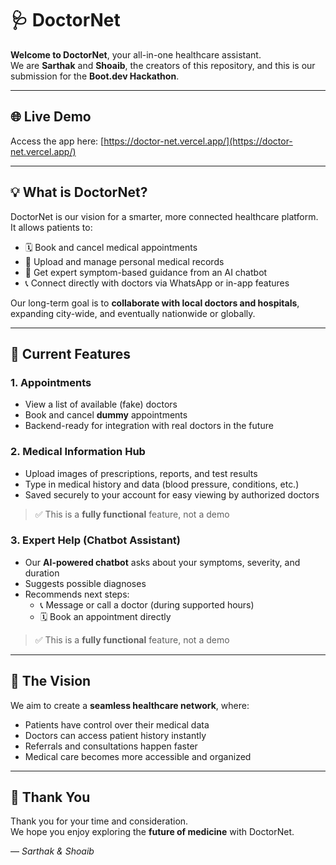 # 🩺 DoctorNet

**Welcome to DoctorNet**, your all-in-one healthcare assistant.  
We are **Sarthak** and **Shoaib**, the creators of this repository, and this is our submission for the **Boot.dev Hackathon**.

---

## 🌐 Live Demo

Access the app here: [https://doctor-net.vercel.app/](https://doctor-net.vercel.app/)

---

## 💡 What is DoctorNet?

DoctorNet is our vision for a smarter, more connected healthcare platform. It allows patients to:

- 🗓️ Book and cancel medical appointments  
- 📂 Upload and manage personal medical records  
- 🤖 Get expert symptom-based guidance from an AI chatbot  
- 📞 Connect directly with doctors via WhatsApp or in-app features  

Our long-term goal is to **collaborate with local doctors and hospitals**, expanding city-wide, and eventually nationwide or globally.

---

## 🚀 Current Features

### 1. Appointments  
- View a list of available (fake) doctors  
- Book and cancel **dummy** appointments  
- Backend-ready for integration with real doctors in the future

### 2. Medical Information Hub  
- Upload images of prescriptions, reports, and test results  
- Type in medical history and data (blood pressure, conditions, etc.)  
- Saved securely to your account for easy viewing by authorized doctors  
> ✅ This is a **fully functional** feature, not a demo

### 3. Expert Help (Chatbot Assistant)  
- Our **AI-powered chatbot** asks about your symptoms, severity, and duration  
- Suggests possible diagnoses  
- Recommends next steps:  
  - 📞 Message or call a doctor (during supported hours)  
  - 🗓️ Book an appointment directly  
> ✅ This is a **fully functional** feature, not a demo

---

## 🏁 The Vision

We aim to create a **seamless healthcare network**, where:
- Patients have control over their medical data
- Doctors can access patient history instantly
- Referrals and consultations happen faster
- Medical care becomes more accessible and organized

---

## 🙏 Thank You

Thank you for your time and consideration.  
We hope you enjoy exploring the **future of medicine** with DoctorNet.

— *Sarthak & Shoaib*
